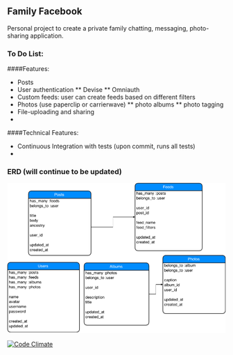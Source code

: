 ## Family Facebook

Personal project to create a private family chatting, messaging, photo-sharing application.

### To Do List:

####Features:
* Posts
* User authentication
** Devise
** Omniauth
* Custom feeds: user can create feeds based on different filters
* Photos (use paperclip or carrierwave)
** photo albums
** photo tagging
* File-uploading and sharing
* 

####Technical Features:
* Continuous Integration with tests (upon commit, runs all tests)
* 

### ERD (will continue to be updated)

![entity-relationship diagram](family-facebook.png)

[![Code Climate](https://codeclimate.com/github/jacindaz/family-facebook/badges/gpa.svg)](https://codeclimate.com/github/jacindaz/family-facebook)
